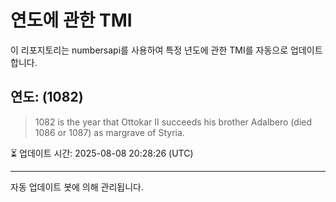 
# 연도에 관한 TMI

이 리포지토리는 numbersapi를 사용하여 특정 년도에 관한 TMI를 자동으로 업데이트합니다.

## 연도: (1082)
> 1082 is the year that Ottokar II succeeds his brother Adalbero (died 1086 or 1087) as margrave of Styria.

⏳ 업데이트 시간: 2025-08-08 20:28:26 (UTC)

---
자동 업데이트 봇에 의해 관리됩니다.
